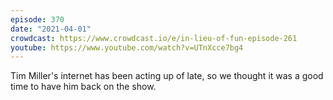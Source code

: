 ```yaml
---
episode: 370
date: "2021-04-01"
crowdcast: https://www.crowdcast.io/e/in-lieu-of-fun-episode-261
youtube: https://www.youtube.com/watch?v=UTnXcce7bg4
---
```

Tim Miller's internet has been acting up of late, so we thought it was a good time to have him back on the show.
